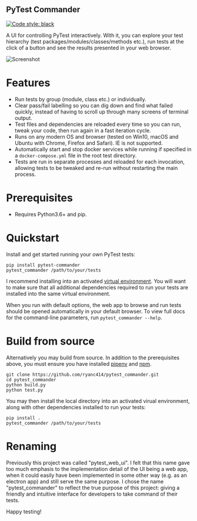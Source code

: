 PyTest Commander
----------------

[![Code style: black](https://img.shields.io/badge/code%20style-black-000000.svg)](https://github.com/psf/black)

A UI for controlling PyTest interactively. With it, you can explore your
test hierarchy (test packages/modules/classes/methods etc.), run tests at the
click of a button and see the results presented in your web browser.

![Screenshot](https://raw.githubusercontent.com/ryanc414/pytest_commander/master/img/screenshot1.png)

Features
========

- Run tests by group (module, class etc.) or individually.
- Clear pass/fail labelling so you can dig down and find what failed quickly,
  instead of having to scroll up through many screens of terminal output.
- Test files and dependencies are reloaded every time so you can run, tweak your
  code, then run again in a fast iteration cycle.
- Runs on any modern OS and browser (tested on Win10, macOS and Ubuntu with
  Chrome, Firefox and Safari). IE is not supported.
- Automatically start and stop docker services while running if specified in a
  `docker-compose.yml` file in the root test directory.
- Tests are run in separate processes and reloaded for each invocation, allowing
  tests to be tweaked and re-run without restarting the main process.

Prerequisites
=============

- Requires Python3.6+ and pip.

Quickstart
==========

Install and get started running your own PyTest tests:

```
pip install pytest-commander
pytest_commander /path/to/your/tests
```

I recommend installing into an activated
[virtual environment](https://docs.python.org/3/tutorial/venv.html). You will
want to make sure that all additional dependencies required to run your tests
are installed into the same virtual environment.

When you run with default options, the web app to browse and run tests should be
opened automatically in your default browser. To view full docs for the
command-line parameters, run `pytest_commander --help`.

Build from source
=================

Alternatively you may build from source. In addition to the prerequisites above,
you must ensure you have installed [pipenv](https://pipenv.pypa.io/en/latest/)
and [npm](https://www.npmjs.com/get-npm).

```
git clone https://github.com/ryanc414/pytest_commander.git
cd pytest_commander
python build.py
python test.py
```

You may then install the local directory into an activated virual environment,
along with other dependencies installed to run your tests:

```
pip install .
pytest_commander /path/to/your/tests
```

Renaming
========

Previously this project was called "pytest_web_ui". I felt that this name gave
too much emphasis to the implementation detail of the UI being a web app,
when it could easily have been implemented in some other way (e.g. as an
electron app) and still serve the same purpose. I chose the name
"pytest_commander" to reflect the true purpose of this project: giving a
friendly and intuitive interface for developers to take command of their tests.

Happy testing!
